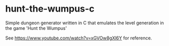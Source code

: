 # hunt-the-wumpus-c
Simple dungeon generator written in C that emulates the level generation in the game 'Hunt the Wumpus'

See https://www.youtube.com/watch?v=xGVOw8gXl6Y for reference.

